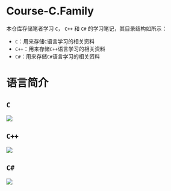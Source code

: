 # Course-C.Family

本仓库存储笔者学习 `C`， `C++` 和 `C#` 的学习笔记，其目录结构如所示：

- `C`：用来存储`C`语言学习的相关资料
- `C++`：用来存储`C++`语言学习的相关资料
- `C#`：用来存储`C#`语言学习的相关资料

# 语言简介

## `C`

![](https://ipic-1259722072.cos.ap-beijing.myqcloud.com/cvnow.png)

## `C++`

![](https://ipic-1259722072.cos.ap-beijing.myqcloud.com/s1esh.png)

## `C#`

![](https://ipic-1259722072.cos.ap-beijing.myqcloud.com/podbb.png)

